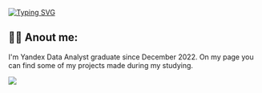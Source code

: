[![Typing SVG](https://readme-typing-svg.herokuapp.com?color=%2336BCF7&lines=Hi+,+my+name+is+Max)](https://git.io/typing-svg)

## :man_technologist: Anout me:

I'm Yandex Data Analyst graduate since December 2022. On my page you can find some of my projects made during my studying. 

![](https://github-profile-summary-cards.vercel.app/api/cards/repos-per-language?username=Ordinary76)
